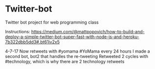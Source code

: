 # Twitter-bot
Twitter bot project for web programming class

Instructions: https://medium.com/@mattpopovich/how-to-build-and-deploy-a-simple-twitter-bot-super-fast-with-node-js-and-heroku-7b322dbb5dd3#.bt61iv2x5

4-7-17
Now retweets with #yomama #YoMama every 24 hours
I made a second bot, bot2 that handles the re-tweeting
Retweeted 2 cycles with #technology, which is why there are 2 technology retweets
